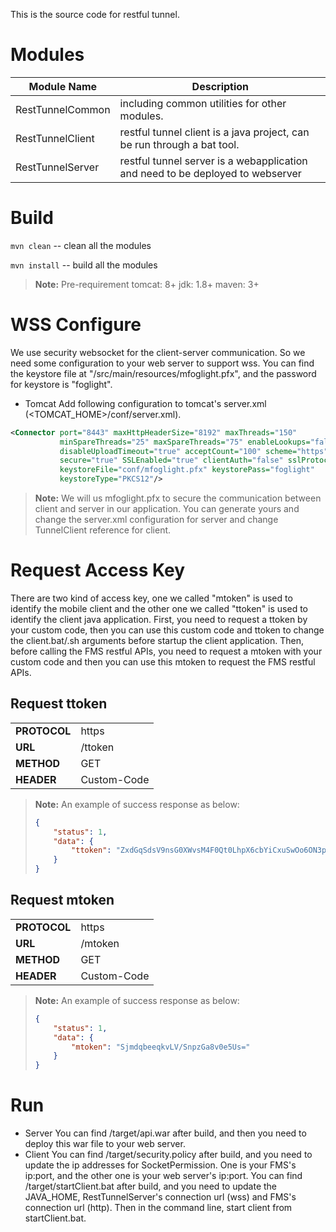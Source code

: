 This is the source code for restful tunnel. 

# Modules
| Module Name | Description |
| ------ | ------ |
| RestTunnelCommon | including common utilities for other modules. |
| RestTunnelClient | restful tunnel client is a java project, can be run through a bat tool. |
| RestTunnelServer | restful tunnel server is a webapplication and need to be deployed to webserver |

# Build
`mvn clean` -- clean all the modules

`mvn install` -- build all the modules
> **Note:**  Pre-requirement
> tomcat: 8+
> jdk: 1.8+
> maven: 3+

# WSS Configure
We use security websocket for the client-server communication. So we need some configuration to your web server to support wss. 
You can find the keystore file at "<RestTunnelClient>/src/main/resources/mfoglight.pfx", and the password for keystore is "foglight".
- Tomcat
Add following configuration to tomcat's server.xml (<TOMCAT_HOME>/conf/server.xml).
```xml
<Connector port="8443" maxHttpHeaderSize="8192" maxThreads="150" 
           minSpareThreads="25" maxSpareThreads="75" enableLookups="false" 
           disableUploadTimeout="true" acceptCount="100" scheme="https" 
           secure="true" SSLEnabled="true" clientAuth="false" sslProtocol="TLS" 
           keystoreFile="conf/mfoglight.pfx" keystorePass="foglight" 
           keystoreType="PKCS12"/>
```
> **Note:** We will us mfoglight.pfx to secure the communication between client and server in our application. You can generate yours and change the server.xml configuration for server and change TunnelClient reference for client. 

# Request Access Key
There are two kind of access key, one we called "mtoken" is used to identify the mobile client and the other one we called "ttoken" is used to identify the client java application. 
First, you need to request a ttoken by your custom code, then you can use this custom code and ttoken to change the client.bat/.sh arguments before startup the client application.
Then, before calling the FMS restful APIs, you need to request a mtoken with your custom code and then you can use this mtoken to request the FMS restful APIs.

Request ttoken
--------------
|                  | 		                      |
 ----------------- | ----------------------------
| **PROTOCOL** | https |
| **URL** | /ttoken |
| **METHOD**| GET |
| **HEADER**| Custom-Code |

> **Note:**  An example of success response as below:
 >```json
> {
>     "status": 1,
>     "data": {
>         "ttoken": "ZxdGqSdsV9nsG0XWvsM4F0Qt0LhpX6cbYiCxuSwOo6ON3p4KJEZG9go88+TCpAGrd6wTjStc9PGjHmTXFWA+hnDfUjgDyQT/R+ybQBfRIR/UX+imn3SvVrDwnJeAptvFXUnI/nGNbr/zAdobmHABh9G79cIIblUvVWzEgP1jXZo="
>     }
> }
>```

Request mtoken
--------------
|                  | 		                      |
 ----------------- | ----------------------------
| **PROTOCOL** | https |
| **URL** | /mtoken |
| **METHOD**| GET |
| **HEADER**| Custom-Code |

> **Note:**  An example of success response as below:
> ```json
> {
>     "status": 1,
>     "data": {
>         "mtoken": "SjmdqbeeqkvLV/SnpzGa8v0e5Us="
>     }
> }
>```

# Run
- Server
You can find <RestTunnelServer>/target/api.war after build, and then you need to deploy this war file to your web server.  
- Client
You can find <RestTunnelClient>/target/security.policy after build, and you need to update the ip addresses for SocketPermission. One is your FMS's ip:port, and the other one is your web server's ip:port.
You can find <RestTunnelClient>/target/startClient.bat after build, and you need to update the JAVA_HOME, RestTunnelServer's connection url (wss) and FMS's connection url (http). 
Then in the command line, start client from startClient.bat.
